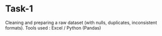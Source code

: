 # Task-1
Cleaning and preparing a raw dataset (with nulls, duplicates, inconsistent formats).  Tools used : Excel / Python (Pandas)
